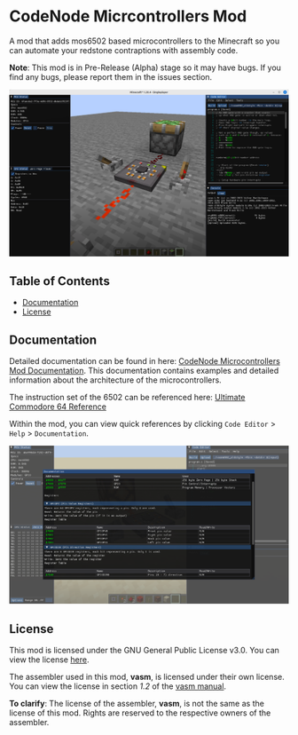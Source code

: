 # CodeNode Micrcontrollers Mod

A mod that adds mos6502 based microcontrollers to the Minecraft so you can automate your redstone contraptions with assembly code.

**Note**: This mod is in Pre-Release (Alpha) stage so it may have bugs. If you find any bugs, please report them in the issues section.

![ScreenShot](./screenshots/Screenshot%20from%202024-04-28%2021-40-35.png)

## Table of Contents
* [Documentation](#documentation)
* [License](#license)

## Documentation

Detailed documentation can be found in here: [CodeNode Microcontrollers Mod Documentation](https://elmfrain.github.io/code-node-docs/). This documentation contains examples and detailed information about the architecture of the microcontrollers.

The instruction set of the 6502 can be referenced here: [Ultimate Commodore 64 Reference](https://www.pagetable.com/c64ref/6502)

Within the mod, you can view quick references by clicking `Code Editor` > `Help` > `Documentation`.

![ScreenShot](./screenshots/Screenshot%20from%202024-05-01%2016-52-53.png)

## License

This mod is licensed under the GNU General Public License v3.0. You can view the license [here](./LICENSE).

The assembler used in this mod, **vasm**, is licensed under their own license. You can view the license in section *1.2* of the [vasm manual](http://sun.hasenbraten.de/vasm/release/vasm.html).

**To clarify**: The license of the assembler, **vasm**, is not the same as the license of this mod. Rights are reserved to the respective owners of the assembler.